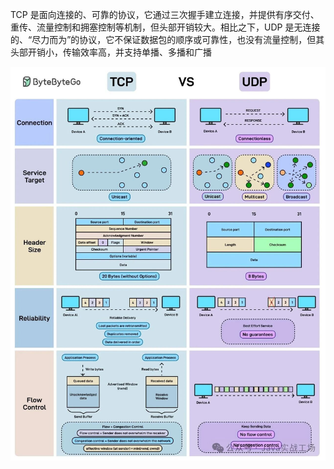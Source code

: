 TCP 是面向连接的、可靠的协议，它通过三次握手建立连接，并提供有序交付、重传、流量控制和拥塞控制等机制，但头部开销较大。相比之下，UDP 是无连接的、“尽力而为”的协议，它不保证数据包的顺序或可靠性，也没有流量控制，但其头部开销小，传输效率高，并支持单播、多播和广播

![image-20251014091414657](./.assets/TCP与UDP的对比/image-20251014091414657.png)